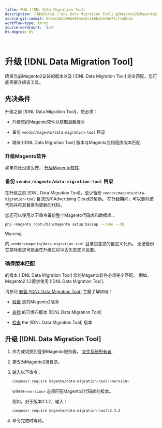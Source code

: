 ```yaml
---
title: 升级 [!DNL Data Migration Tool]
description: 了解如何升级 [!DNL Data Migration Tool] 在Magento1和Magento2之间传输数据。
source-git-commit: b5a2c362b09de993e1dc196bdda90e74cf4a8ba2
workflow-type: tm+mt
source-wordcount: '239'
ht-degree: 0%

---
```



# 升级 [!DNL Data Migration Tool]

确保当前Magento2安装的版本以及 [!DNL Data Migration Tool] 完全匹配，您可能需要升级该工具。

## 先决条件

升级之前 [!DNL Data Migration Tool]，您必须：

* 升级您的Magento软件以获取最新版本

* 备份 `vendor/magento/data-migration-tool` 目录

* 确保 [!DNL Data Migration Tool] 版本与Magento应用程序版本匹配

### 升级Magento软件

如果你还没这么做， [升级Magento软件](https://experienceleague.adobe.com/docs/commerce-operations/upgrade-guide/overview.html).

### 备份 `vendor/magento/data-migration-tool` 目录

在升级之前 [!DNL Data Migration Tool]，至少备份 `vendor/magento/data-migration-tool` 目录访问Advertising Cloud的帮助。 在升级期间，可以删除该代码并将其替换为更新的代码。

您还可以使用以下命令备份整个Magento代码库和数据库：

```bash
php <magento_root>/bin/magento setup:backup --code --db
```

>[!WARNING]
>
>的 `vendor/magento/data-migration-tool` 目录包含您的自定义代码。 无法备份它意味着您可能会在升级过程中丢失自定义设置。


### 确保版本匹配

的版本 [!DNL Data Migration Tool] 您的Magento软件必须完全匹配。 例如，Magento2.1.2要求使用 [!DNL Data Migration Tool].

请参阅 [安装 [!DNL Data Migration Tool]](install.md) 主题了解如何：

* [检查](install.md#check-your-version) 您的Magento2版本

* [查找](install.md#find-released-versions-of-data-migration-tool) 的已发布版本 [!DNL Data Migration Tool]

* [检查](install.md#check-version-of-installed-data-migration-tool) the [!DNL Data Migration Tool] 版本

## 升级 [!DNL Data Migration Tool]

1. 作为或切换到登录Magento服务器， [文件系统所有者](https://devdocs.magento.com/guides/v2.4/install-gde/prereq/file-sys-perms-over.html).
1. 更改为Magento2根目录。
1. 输入以下命令：

   ```bash
   composer require magento/data-migration-tool:<version>
   ```

   where `<version>` 必须匹配Magento2代码库的版本。

   例如，对于版本2.1.2，输入：

   ```bash
   composer require magento/data-migration-tool:2.1.2
   ```

1. 命令完成时等待。
